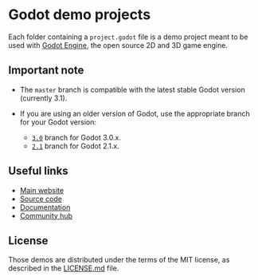 # Godot demo projects

Each folder containing a `project.godot` file is a demo project meant to
be used with [Godot Engine](https://godotengine.org), the open source
2D and 3D game engine.

## Important note

- The `master` branch is compatible with the latest stable Godot version (currently 3.1).
- If you are using an older version of Godot, use the appropriate branch for your Godot version:

  - [`3.0`](https://github.com/godotengine/godot-demo-projects/tree/3.0) branch
  for Godot 3.0.x.
  - [`2.1`](https://github.com/godotengine/godot-demo-projects/tree/2.1) branch
  for Godot 2.1.x.

## Useful links

 - [Main website](https://godotengine.org)
 - [Source code](https://github.com/godotengine/godot)
 - [Documentation](http://docs.godotengine.org)
 - [Community hub](https://godotengine.org/community)

## License

Those demos are distributed under the terms of the MIT license, as
described in the [LICENSE.md](LICENSE.md) file.
